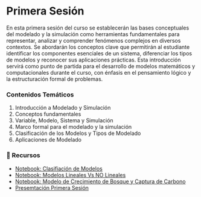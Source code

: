 # Primera Sesión

En esta primera sesión del curso se establecerán las bases conceptuales del modelado y la simulación como herramientas fundamentales para representar, analizar y comprender fenómenos complejos en diversos contextos. Se abordarán los conceptos clave que permitirán al estudiante identificar los componentes esenciales de un sistema, diferenciar los tipos de modelos y reconocer sus aplicaciones prácticas. Esta introducción servirá como punto de partida para el desarrollo de modelos matemáticos y computacionales durante el curso, con énfasis en el pensamiento lógico y la estructuración formal de problemas.

### Contenidos Temáticos

1.	Introducción a Modelado y Simulación
2.	Conceptos fundamentales
3.	Variable, Modelo, Sistema y Simulación
4.	Marco formal para el modelado y la simulación
5.	Clasificación de los Modelos y Tipos de Modelado
6.	Aplicaciones de Modelado

### 📂 Recursos

- [Notebook: Clasifiación de Modelos]([https://github.com/kballesterosg/Curso-de-M-todos-y-Modelos-en-Ingenier-a/blob/main/Primera_Sesion/Primera_Sesion.ipynb])
- [Notebook: Modelos Lineales Vs NO Lineales]([link_a_tu_notebook](https://github.com/kballesterosg/Curso-de-M-todos-y-Modelos-en-Ingenier-a/blob/main/Primera_Sesion/M-Lineal_Vs_NoLineal.ipynb))
- [Notebook: Modelo de Crecimiento de Bosque y Captura de Carbono]([link_a_tu_presentacion](https://github.com/kballesterosg/Curso-de-M-todos-y-Modelos-en-Ingenier-a/blob/main/Primera_Sesion/CrecimiBosque%26CapturaCarbono.ipynb))
- [Presemtación Primera Sesión]([[link_a_tu_presentacion](https://github.com/kballesterosg/Curso-de-M-todos-y-Modelos-en-Ingenier-a/blob/main/Primera_Sesion/Primera%20Sesio%CC%81n.pdf)])
